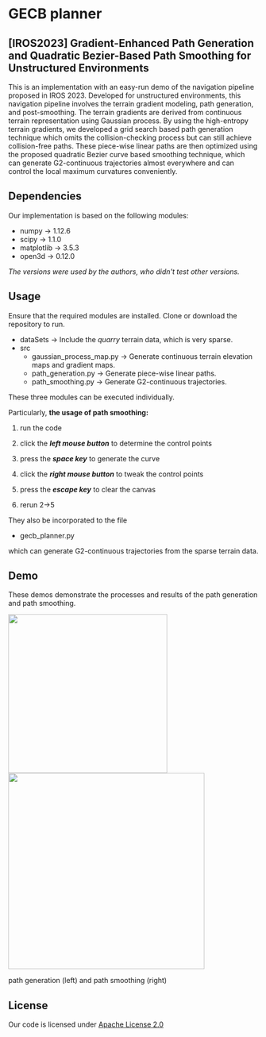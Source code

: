 # GECB planner
## [IROS2023] Gradient-Enhanced Path Generation and Quadratic Bezier-Based Path Smoothing for Unstructured Environments

This is an implementation with an easy-run demo of the navigation pipeline proposed in IROS 2023. Developed for unstructured environments, this navigation pipeline involves the terrain gradient modeling, path generation, and post-smoothing. The terrain gradients are derived from continuous terrain representation using Gaussian process.  By using the high-entropy terrain gradients, we developed a grid search based path generation technique which omits the collision-checking process but can still achieve collision-free paths. These piece-wise linear paths are then optimized using the proposed quadratic Bezier curve based smoothing technique, which can generate G2-continuous trajectories almost everywhere and can control the local maximum curvatures conveniently.
## Dependencies
Our implementation is based on the following modules:
* numpy $\rightarrow$ 1.12.6
* scipy  $\rightarrow$  1.1.0
* matplotlib  $\rightarrow$ 3.5.3
* open3d   $\rightarrow$ 0.12.0

*The versions were used by the authors, who didn't test other versions.*
## Usage
Ensure that the required modules are installed. 
Clone or download the repository to run.

* dataSets $\rightarrow$  Include the *quarry* terrain data, which is very sparse.
* src
     * gaussian_process_map.py $\rightarrow$ Generate continuous terrain elevation maps and gradient maps.
     * path_generation.py $\rightarrow$ Generate piece-wise linear paths.
     * path_smoothing.py $\rightarrow$  Generate G2-continuous trajectories.
  
These three modules can be executed individually. 

Particularly,  **the usage of path smoothing:**

1) run the code

2) click the ***left mouse button***  to determine the control points

3) press the ***space key*** to generate the curve

4) click the ***right mouse button*** to tweak the control points

5) press the ***escape key*** to clear the canvas

6) rerun 2->5
 
 They also be incorporated to the file
 * gecb_planner.py
 
 which can generate G2-continuous trajectories from the sparse terrain data.
 ## Demo
 These demos demonstrate the processes and results of the path generation and path smoothing.
 
 <img src="http://c.nxw.so/aAb4H" width="320"/>  <img src="http://c.nxw.so/bkNAa" width="395"/>
  
path generation (left) and path smoothing (right)
 
## License
Our code is licensed under [Apache License 2.0](https://github.com/SS47816/fiss_planner/blob/main/LICENSE) 

